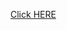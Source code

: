 <a href=https://rishabh-malhotraa.github.io/JavaScript30/Day-10-Github-Radio/index /> Click HERE</a>
